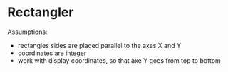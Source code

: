 # Rectangler

Assumptions:
- rectangles sides are placed parallel to the axes X and Y
- coordinates are integer
- work with display coordinates, so that axe Y goes from top to bottom

